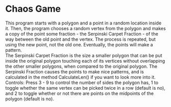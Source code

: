 # Chaos Game
This program starts with a polygon and a point in a random location inside it. Then, the program chooses a random vertex from the polygon and makes a copy of the point some fraction - the Serpinski Carpet Fraction - of the way between the old point and the vertex. The process is repeated, but using the new point, not the old one. Eventually, the points will make a pattern.  
The Serpinski Carpet Fraction is the size a smaller polygon that can be put inside the original polygon touching each of its vertices without overlapping the other smaller polygons, when compared to the original polygon. The Serpinski Fraction causes the points to make nice patterns, and is calculated in the method CalculateLen() if you want to look more into it.  
Controls: Press 3 - 9 to control the number of sides the polygon has, 1 to toggle whether the same vertex can be picked twice in a row (default is no), and 2 to toggle whether or not there are points on the midpoints of the polygon (default is no).
